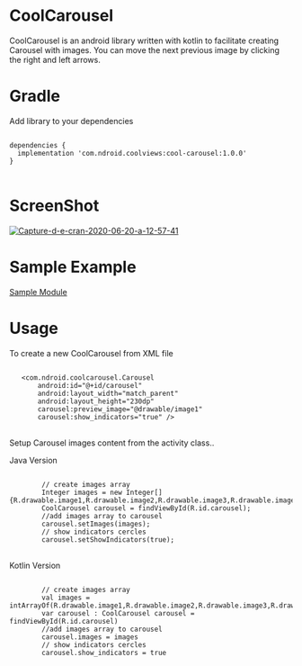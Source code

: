 # CoolCarousel
CoolCarousel is an android library written with kotlin to facilitate creating Carousel with images. You can move the next previous image by clicking the right and left arrows.

# Gradle
Add library to your dependencies
<pre>
<code>
dependencies {
  implementation 'com.ndroid.coolviews:cool-carousel:1.0.0'
}
</code>
</pre>

# ScreenShot
<a href="https://imgbb.com/"><img src="https://i.ibb.co/rQXHjBK/Capture-d-e-cran-2020-06-20-a-12-57-41.png" alt="Capture-d-e-cran-2020-06-20-a-12-57-41" border="0"></a>
# Sample Example
<a href="https://github.com/nadimgouia/CoolCarousel/tree/master/app">Sample Module</a>

# Usage

To create a new CoolCarousel from XML file
<pre>
<code>
   &lt;com.ndroid.coolcarousel.Carousel
       android:id="@+id/carousel"
       android:layout_width="match_parent"
       android:layout_height="230dp"
       carousel:preview_image="@drawable/image1"
       carousel:show_indicators="true" /&gt;
</code>
</pre>

Setup Carousel images content from the activity class..

Java Version
<pre>
<code>
        // create images array 
        Integer images = new Integer[]{R.drawable.image1,R.drawable.image2,R.drawable.image3,R.drawable.image4};
        CoolCarousel carousel = findViewById(R.id.carousel);
        //add images array to carousel
        carousel.setImages(images);
        // show indicators cercles
        carousel.setShowIndicators(true);
</code>
</pre>

Kotlin Version
<pre>
<code>
        // create images array 
        val images = intArrayOf(R.drawable.image1,R.drawable.image2,R.drawable.image3,R.drawable.image4)
        var carousel : CoolCarousel carousel = findViewById(R.id.carousel)
        //add images array to carousel
        carousel.images = images
        // show indicators cercles
        carousel.show_indicators = true
</code>
</pre>







